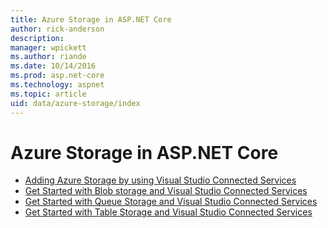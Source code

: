 ```yaml
---
title: Azure Storage in ASP.NET Core
author: rick-anderson
description: 
manager: wpickett
ms.author: riande
ms.date: 10/14/2016
ms.prod: asp.net-core
ms.technology: aspnet
ms.topic: article
uid: data/azure-storage/index
---
```

# Azure Storage in ASP.NET Core 

* [Adding Azure Storage by using Visual Studio Connected Services](https://azure.microsoft.com/documentation/articles/vs-azure-tools-connected-services-storage/)
* [Get Started with Blob storage and Visual Studio Connected Services](https://azure.microsoft.com/documentation/articles/vs-storage-aspnet5-getting-started-blobs/)
* [Get Started with Queue Storage and Visual Studio Connected Services](https://azure.microsoft.com/documentation/articles/vs-storage-aspnet5-getting-started-queues/)
* [Get Started with Table Storage and Visual Studio Connected Services](https://azure.microsoft.com/documentation/articles/vs-storage-aspnet5-getting-started-tables/)
